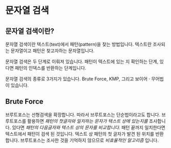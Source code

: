# 문자열 검색
## 문자열 검색이란?
문자열 검색이란 텍스트(text)에서 패턴(pattern)을 찾는 방법입니다. 텍스트란 조사되는 문자열이고 패턴은 찾고자하는 문자열입니다.

문자열 검색은 두 단계로 이뤄져 있습니다. 패턴이 텍스트에 있는 지 확인하는 단계, 있다면 패턴의 인덱스를 반환하는 단계입니다.

문자열 검색의 종류로 3가지가 있습니다. Brute Force, KMP, 그리고 보이어 · 무어법이 있습니다.

## Brute Force
브루트포스는 선형검색을 확장합니다. 따라서 브루트포스는 단순법이라고도 합니다. 브루트포스를 활용하면 _패턴의 첫글자와 일치하는 문자가 텍스트 상에 있는지를_ 조사합니다. 있다면 _패턴의 다음글자와 텍스트 상의 문자를 비교합니다._ 패턴 끝까지 일치한다면 텍스트에서 패턴이 검색 된 것입니다.  텍스트 상 패턴의 첫 글자가 발견 된 위치를 반환합니다.
브루트포스는 조사한 것을 기억하지 않으므로 _비효율적인 알고리즘_ 입니다.


